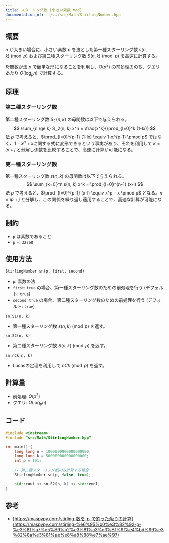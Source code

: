 ```yaml
---
title: スターリング数 (小さい素数 mod)
documentation_of: ../../src/Math/StirlingNumber.hpp
---
```


## 概要
$n$ が大きい場合に、小さい素数 $p$ を法とした第一種スターリング数 $s(n, k) \pmod p$ および第二種スターリング数 $S(n, k) \pmod p$ を高速に計算する。

母関数が法 $p$ で簡単な形になることを利用し、$O(p^2)$ の前処理ののち、クエリあたり $O(\log_p n)$ で計算する。

## 原理
### 第二種スターリング数
第二種スターリング数 $S_2(n, k)$ の母関数は以下で与えられる。
$$ \sum_{n \ge k} S_2(n, k) x^n = \frac{x^k}{\prod_{l=0}^k (1-lx)} $$
法 $p$ で考えると、$\prod_{l=0}^{p-1} (1-lx) \equiv 1-x^{p-1} \pmod p$ ではなく、$1-x^p+x$に関する式に変形できるという事実があり、それを利用して $k=ip+j$ と分解し係数を比較することで、高速に計算が可能になる。

### 第一種スターリング数
第一種スターリング数 $s(n, k)$ の母関数は以下で与えられる。
$$ \sum_{k=0}^n s(n, k) x^k = \prod_{l=0}^{n-1} (x-l) $$
法 $p$ で考えると、$\prod_{l=0}^{p-1} (x-l) \equiv x^p - x \pmod p$ となる。$n=ip+j$ と分解し、この関係を繰り返し適用することで、高速な計算が可能になる。

## 制約
- `p` は素数であること
- `p < 32768`

## 使用方法
`StirlingNumber sn(p, first, second)`
- `p`: 素数の法
- `first`: `true` の場合、第一種スターリング数のための前処理を行う (デフォルト: `true`)
- `second`: `true` の場合、第二種スターリング数のための前処理を行う (デフォルト: `true`)

`sn.S1(n, k)`
- 第一種スターリング数 $s(n, k) \pmod p$ を返す。

`sn.S2(n, k)`
- 第二種スターリング数 $S(n, k) \pmod p$ を返す。

`sn.nCk(n, k)`
- Lucasの定理を利用して $nCk \pmod p$ を返す。

## 計算量
- 前処理: $O(p^2)$
- クエリ: $O(\log_p n)$

## コード
```cpp
#include <iostream>
#include "src/Math/StirlingNumber.hpp"

int main() {
    long long n = 1000000000000000000;
    long long k = 500000000000000000;
    int p = 101;

    // 第二種スターリング数のみ計算する場合
    StirlingNumber sn(p, false, true);

    std::cout << sn.S2(n, k) << std::endl;
}
```

## 参考
- [https://maspypy.com/stirling-数を-p-で割った余りの計算](https://maspypy.com/stirling-%e6%95%b0%e3%82%92-p-%e3%81%a7%e5%89%b2%e3%81%a3%e3%81%9f%e4%bd%99%e3%82%8a%e3%81%ae%e8%a8%88%e7%ae%97)